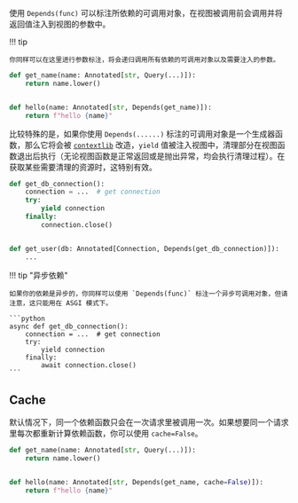 使用 `Depends(func)` 可以标注所依赖的可调用对象，在视图被调用前会调用并将返回值注入到视图的参数中。

!!! tip

    你同样可以在这里进行参数标注，将会递归调用所有依赖的可调用对象以及需要注入的参数。

```python
def get_name(name: Annotated[str, Query(...)]):
    return name.lower()


def hello(name: Annotated[str, Depends(get_name)]):
    return f"hello {name}"
```

比较特殊的是，如果你使用 `Depends(......)` 标注的可调用对象是一个生成器函数，那么它将会被 [`contextlib`](https://docs.python.org/3/library/contextlib.html) 改造，`yield` 值被注入视图中，清理部分在视图函数退出后执行（无论视图函数是正常返回或是抛出异常，均会执行清理过程）。在获取某些需要清理的资源时，这特别有效。

```python
def get_db_connection():
    connection = ...  # get connection
    try:
        yield connection
    finally:
        connection.close()


def get_user(db: Annotated[Connection, Depends(get_db_connection)]):
    ...
```

!!! tip "异步依赖"

    如果你的依赖是异步的，你同样可以使用 `Depends(func)` 标注一个异步可调用对象，但请注意，这只能用在 ASGI 模式下。

    ```python
    async def get_db_connection():
        connection = ...  # get connection
        try:
            yield connection
        finally:
            await connection.close()
    ```

## Cache

默认情况下，同一个依赖函数只会在一次请求里被调用一次。如果想要同一个请求里每次都重新计算依赖函数，你可以使用 `cache=False`。

```python
def get_name(name: Annotated[str, Query(...)]):
    return name.lower()


def hello(name: Annotated[str, Depends(get_name, cache=False)]):
    return f"hello {name}"
```
